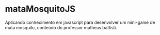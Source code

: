 # mataMosquitoJS

Aplicando conhecimento em javascript para desenvolver um mini-game de mata mosquito, conteúdo do professor matheus battisti.
